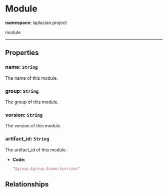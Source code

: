 # **Module**
**namespace:** laplacian.project

module



---

## Properties

### name: `String`
The name of this module.

### group: `String`
The group of this module.

### version: `String`
The version of this module.

### artifact_id: `String`
The artifact_id of this module.
- **Code:**
  ```kotlin
  "$group:$group.$name:$version"
  ```

## Relationships